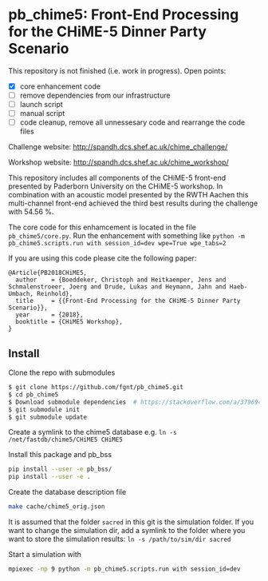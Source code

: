 # pb_chime5: Front-End Processing for the CHiME-5 Dinner Party Scenario

This repository is not finished (i.e. work in progress).
Open points:

- [x] core enhancement code
- [ ] remove dependencies from our infrastructure
- [ ] launch script
- [ ] manual script
- [ ] code cleanup, remove all unnessesary code and rearrange the code files

Challenge website: http://spandh.dcs.shef.ac.uk/chime_challenge/

Workshop website: http://spandh.dcs.shef.ac.uk/chime_workshop/

This repository includes all components of the CHiME-5 front-end presented by Paderborn University on the CHiME-5 workshop. In combination with an acoustic model presented by the RWTH Aachen this multi-channel front-end achieved the third best results during the challenge with 54.56 %. 

The core code for this enhamcement is located in the file `pb_chime5/core.py`.
Run the enhancement with something like `python -m pb_chime5.scripts.run with session_id=dev wpe=True wpe_tabs=2`


If you are using this code please cite the following paper:

```
@Article{PB2018CHiME5,
  author    = {Boeddeker, Christoph and Heitkaemper, Jens and Schmalenstroeer, Joerg and Drude, Lukas and Heymann, Jahn and Haeb-Umbach, Reinhold},
  title     = {{Front-End Processing for the CHiME-5 Dinner Party Scenario}},
  year      = {2018},
  booktitle = {CHiME5 Workshop},
}
```

## Install

Clone the repo with submodules
```bash
$ git clone https://github.com/fgnt/pb_chime5.git
$ cd pb_chime5
$ Download submodule dependencies  # https://stackoverflow.com/a/3796947/5766934
$ git submodule init  
$ git submodule update
```
Create a symlink to the chime5 database e.g. `ln -s /net/fastdb/chime5/CHiME5 CHiME5`

Install this package and pb_bss 
```bash
pip install --user -e pb_bss/
pip install --user -e .
```


Create the database description file
```bash
make cache/chime5_orig.json
```

It is assumed that the folder `sacred` in this git is the simulation folder.
If you want to change the simulation dir, add a symlink to the folder where you want to store the simulation results: `ln -s /path/to/sim/dir sacred`

Start a simulation with
```bash
mpiexec -np 9 python -m pb_chime5.scripts.run with session_id=dev
```


